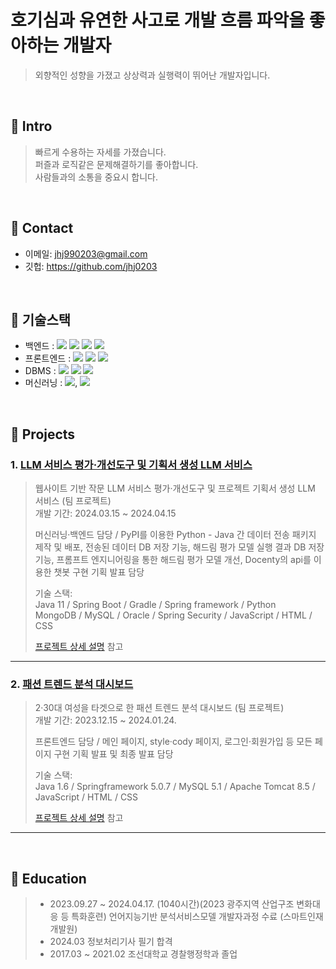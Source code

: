 # 호기심과 유연한 사고로 개발 흐름 파악을 좋아하는 개발자
> 외향적인 성향을 가졌고 상상력과 실행력이 뛰어난 개발자입니다.<br>
</br>

## :pushpin: Intro
> 빠르게 수용하는 자세를 가졌습니다.<br>
> 퍼즐과 로직같은 문제해결하기를 좋아합니다.<br>
> 사람들과의 소통을 중요시 합니다.<br>

</br>

## :pushpin: Contact
- 이메일: jhj990203@gmail.com
- 깃헙: https://github.com/jhj0203

</br>

## :pushpin: 기술스택
- 백엔드 : <img src="https://img.shields.io/badge/java-007396?style=for-the-badge&logo=java&logoColor=white"> <img src="https://img.shields.io/badge/python-3776AB?style=for-the-badge&logo=python&logoColor=white"> <img src="https://img.shields.io/badge/spring-6DB33F?style=for-the-badge&logo=spring&logoColor=white"> <img src="https://img.shields.io/badge/springboot-6DB33F?style=for-the-badge&logo=springboot&logoColor=white"> 
- 프론트엔드 : <img src="https://img.shields.io/badge/javascript-F7DF1E?style=for-the-badge&logo=javascript&logoColor=black"> <img src="https://img.shields.io/badge/html5-E34F26?style=for-the-badge&logo=html5&logoColor=white"> <img src="https://img.shields.io/badge/css-1572B6?style=for-the-badge&logo=css3&logoColor=white">
- DBMS : <img src="https://img.shields.io/badge/oracle-F80000?style=for-the-badge&logo=oracle&logoColor=white"> <img src="https://img.shields.io/badge/mysql-4479A1?style=for-the-badge&logo=mysql&logoColor=white"> <img src="https://img.shields.io/badge/mongoDB-47A248?style=for-the-badge&logo=MongoDB&logoColor=white">
- 머신러닝 : <img src="https://img.shields.io/badge/openai-412991?style=for-the-badge&logo=openai&logoColor=white">, <img src="https://img.shields.io/badge/LangChain-412991?style=for-the-badge&logo=LangChain&logoColor=white">

</br>

## :pushpin: Projects
### 1. [LLM 서비스 평가·개선도구 및 기획서 생성 LLM 서비스](https://github.com/Gosegu2024/Surdream.git)
>웹사이트 기반 작문 LLM 서비스 평가·개선도구 및 프로젝트 기획서 생성 LLM 서비스 (팀 프로젝트)  
>개발 기간: 2024.03.15 ~ 2024.04.15
>
>머신러닝·백엔드 담당 / PyPI를 이용한 Python - Java 간 데이터 전송 패키지 제작 및 배포, 전송된 데이터 DB 저장 기능, 해드림 평가 모델 실행 결과 DB 저장 기능, 프롬프트 엔지니어링을 통한 해드림 평가 모델 개선, Docenty의 api를 이용한 챗봇 구현
>기획 발표 담당
>  
>기술 스택:  
>Java 11 / Spring Boot / Gradle / Spring framework / Python  
>MongoDB / MySQL / Oracle / Spring Security / JavaScript / HTML / CSS
>  
>[프로젝트 상세 설명](https://github.com/Gosegu2024/Surdream.git) 참고

---

### 2. [패션 트렌드 분석 대시보드](https://github.com/2023-SMHRD-IS-AI1/RepoUp)
>2·30대 여성을 타겟으로 한 패션 트렌드 분석 대시보드 (팀 프로젝트)  
>개발 기간: 2023.12.15 ~ 2024.01.24.
>
>프론트엔드 담당 / 메인 페이지, style·cody 페이지, 로그인·회원가입 등 모든 페이지 구현
>기획 발표 및 최종 발표 담당
>  
>기술 스택:  
>Java 1.6 / Springframework 5.0.7 / MySQL 5.1 / Apache Tomcat 8.5 / 
>JavaScript / HTML / CSS
>  
>[프로젝트 상세 설명](https://github.com/2023-SMHRD-IS-AI1/RepoUp) 참고

---

</br>

## :pushpin: Education
> - 2023.09.27 ~ 2024.04.17. (1040시간)(2023 광주지역 산업구조 변화대응 등 특화훈련) 언어지능기반 분석서비스모델 개발자과정 수료 (스마트인재개발원)
> - 2024.03 정보처리기사 필기 합격
> - 2017.03 ~ 2021.02 조선대학교 경찰행정학과 졸업

